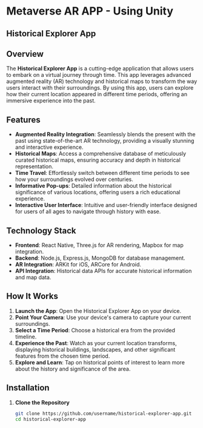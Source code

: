 # Metaverse AR APP - Using Unity
## Historical Explorer App   

## Overview
The **Historical Explorer App** is a cutting-edge application that allows users to embark on a virtual journey through time. This app leverages advanced augmented reality (AR) technology and historical maps to transform the way users interact with their surroundings. By using this app, users can explore how their current location appeared in different time periods, offering an immersive experience into the past.

## Features
- **Augmented Reality Integration**: Seamlessly blends the present with the past using state-of-the-art AR technology, providing a visually stunning and interactive experience.
- **Historical Maps**: Access a comprehensive database of meticulously curated historical maps, ensuring accuracy and depth in historical representation.
- **Time Travel**: Effortlessly switch between different time periods to see how your surroundings evolved over centuries.
- **Informative Pop-ups**: Detailed information about the historical significance of various locations, offering users a rich educational experience.
- **Interactive User Interface**: Intuitive and user-friendly interface designed for users of all ages to navigate through history with ease.

## Technology Stack
- **Frontend**: React Native, Three.js for AR rendering, Mapbox for map integration.
- **Backend**: Node.js, Express.js, MongoDB for database management.
- **AR Integration**: ARKit for iOS, ARCore for Android.
- **API Integration**: Historical data APIs for accurate historical information and map data.

## How It Works
1. **Launch the App**: Open the Historical Explorer App on your device.
2. **Point Your Camera**: Use your device's camera to capture your current surroundings.
3. **Select a Time Period**: Choose a historical era from the provided timeline.
4. **Experience the Past**: Watch as your current location transforms, displaying historical buildings, landscapes, and other significant features from the chosen time period.
5. **Explore and Learn**: Tap on historical points of interest to learn more about the history and significance of the area.

## Installation
1. **Clone the Repository**
   ```sh
   git clone https://github.com/username/historical-explorer-app.git
   cd historical-explorer-app
